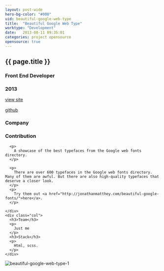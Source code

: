 ```yaml
---
layout: post-wide
hero-bg-color: "#000"
uid: beautiful-google-web-type
title:  "Beautiful Google Web Type"
worktype: "Development"
date:   2013-08-11 09:35:01
categories: project opensource
opensource: true
---
```


<div class="project-description">
  <div class="row clearfix">
    <div class="col">
      <h2 class="project-title">{{ page.title }}</h2>
      <h3>Front End Developer</h3>
      <h3>2013</h3>
      <a href="http://jonathanmatthey.com/beautiful-google-fonts/">view site</a>
      <br/><br/>
      <a href="https://github.com/jonathanmatthey/beautiful-web-type">github</a>
    </div>
    <div class="col">
      <h3>
        Company
      </h3>
      <p>
      </p>
    </div>
    <div class="col">
      <h3>Contribution</h3>

      <p>
        A showcase of the best typefaces from the Google web fonts directory.
      </p>

      <p>
        There are over 600 typefaces in the Google web fonts directory. Many of them are awful. But there are also high-quality typefaces that deserve a closer look.
      </p>
      <p>
        Try them out <a href="http://jonathanmatthey.com/beautiful-google-fonts/">here</a>.
      </p>

    </div>
    <div class="col">
      <h3>Team</h3>
      <p>
        Just me
      </p>
      <h3>Stack</h3>
      <p>
        Html, scss.
      </p>
    </div>
  </div>
</div>

<div class="showcase">
  <img src="/img/beautiful-google-web-type/1.jpg" alt="beautiful-google-web-type-1">
</div>